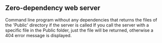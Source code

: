 ## Zero-dependency web server

Command line program without any dependencies that returns the files of the 'Public' directory if the server is called
If you call the server with a specific file in the Public folder, just the file will be returned, otherwise a 404 error message is displayed.
